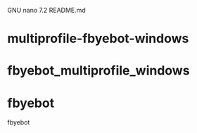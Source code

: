 GNU nano 7.2                                                            README.md                                                                     

# multiprofile-fbyebot-windows
fbyebot_multiprofile_windows
=======
# fbyebot
fbyebot
